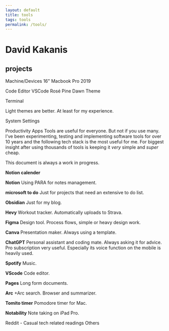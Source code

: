 ```yaml
---
layout: default
title: tools
tags: tools
permalink: /tools/
---
```

# David Kakanis

## projects

Machine/Devices
16" Macbook Pro 2019

Code Editor
VSCode
Rosé Pine Dawn Theme

Terminal

Light themes are better. At least for my experience.

System Settings


Productivity Apps
Tools are useful for everyone. But not if you use many. I've been experimenting, testing and implementing software tools for over 10 years and the following tech stack is the most useful for me. For biggest insight after using thousands of tools is keeping it *very* simple and *super* cheap.

This document is always a work in progress.

**Notion calender**

**Notion**
Using PARA for notes management.

**microsoft to do**
Just for projects that need an extensive to do list.

**Obsidian**
Just for my blog.

**Hevy**
Workout tracker. Automatically uploads to Strava. 

**Figma**
Design tool. Process flows, simple or heavy design work. 

**Canva**
Presentation maker. Always using a template.

**ChatGPT**
Personal assistant and coding mate. Always asking it for advice. Pro subscription very useful.
Especially its voice function on the mobile is heavily used.

**Spotify**
Music.

**VScode**
Code editor.

**Pages**
Long form documents.

**Arc**
+Arc search. Browser and summarizer.

**Tomito timer**
Pomodore timer for Mac.

**Notability**
Note taking on iPad Pro.


Reddit - Casual tech related readings
Others
